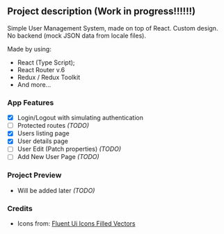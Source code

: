 ## Project description (Work in progress!!!!!!)

Simple User Management System, made on top of React. Custom design. No backend (mock JSON data from locale files).

Made by using:
- React (Type Script);
- React Router v.6
- Redux / Redux Toolkit 
- And more...

### App Features

- [x] Login/Logout with simulating authentication 
- [ ] Protected routes *(TODO)*
- [x] Users listing page
- [x] User details page
- [ ] User Edit (Patch properties) *(TODO)*
- [ ] Add New User Page *(TODO)*

### Project Preview

- Will be added later *(TODO)*

### Credits

- Icons from: [Fluent Ui Icons Filled Vectors](https://www.svgrepo.com/collection/fluent-ui-icons-filled/1)